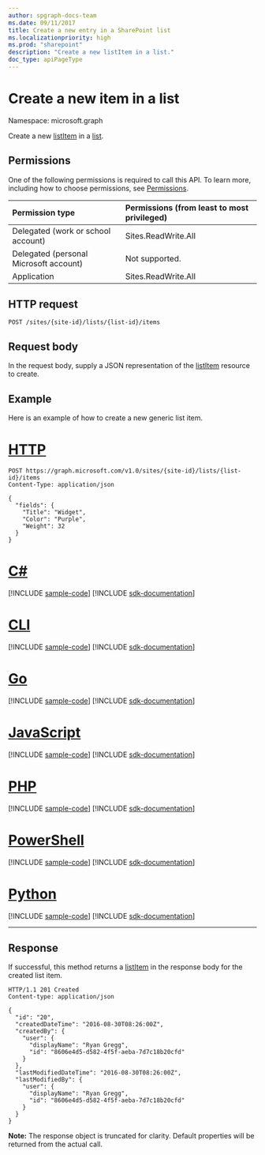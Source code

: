 ```yaml
---
author: spgraph-docs-team
ms.date: 09/11/2017
title: Create a new entry in a SharePoint list
ms.localizationpriority: high
ms.prod: "sharepoint"
description: "Create a new listItem in a list."
doc_type: apiPageType
---
```

# Create a new item in a list

Namespace: microsoft.graph

Create a new [listItem][] in a [list][].

## Permissions

One of the following permissions is required to call this API. To learn more, including how to choose permissions, see [Permissions](/graph/permissions-reference).

|Permission type      | Permissions (from least to most privileged)              |
|:--------------------|:---------------------------------------------------------|
|Delegated (work or school account) | Sites.ReadWrite.All    |
|Delegated (personal Microsoft account) | Not supported.    |
|Application | Sites.ReadWrite.All |

## HTTP request

<!-- { "blockType": "ignored" } -->

```http
POST /sites/{site-id}/lists/{list-id}/items
```

## Request body

In the request body, supply a JSON representation of the [listItem][] resource to create.

## Example

Here is an example of how to create a new generic list item.


# [HTTP](#tab/http)
<!-- { "blockType": "request", "name": "create-listitem", "scopes": "sites.readwrite.all" } -->

```http
POST https://graph.microsoft.com/v1.0/sites/{site-id}/lists/{list-id}/items
Content-Type: application/json

{
  "fields": {
    "Title": "Widget",
    "Color": "Purple",
    "Weight": 32
  }
}
```

# [C#](#tab/csharp)
[!INCLUDE [sample-code](../includes/snippets/csharp/create-listitem-csharp-snippets.md)]
[!INCLUDE [sdk-documentation](../includes/snippets/snippets-sdk-documentation-link.md)]

# [CLI](#tab/cli)
[!INCLUDE [sample-code](../includes/snippets/cli/create-listitem-cli-snippets.md)]
[!INCLUDE [sdk-documentation](../includes/snippets/snippets-sdk-documentation-link.md)]

# [Go](#tab/go)
[!INCLUDE [sample-code](../includes/snippets/go/create-listitem-go-snippets.md)]
[!INCLUDE [sdk-documentation](../includes/snippets/snippets-sdk-documentation-link.md)]

# [JavaScript](#tab/javascript)
[!INCLUDE [sample-code](../includes/snippets/javascript/create-listitem-javascript-snippets.md)]
[!INCLUDE [sdk-documentation](../includes/snippets/snippets-sdk-documentation-link.md)]

# [PHP](#tab/php)
[!INCLUDE [sample-code](../includes/snippets/php/create-listitem-php-snippets.md)]
[!INCLUDE [sdk-documentation](../includes/snippets/snippets-sdk-documentation-link.md)]

# [PowerShell](#tab/powershell)
[!INCLUDE [sample-code](../includes/snippets/powershell/create-listitem-powershell-snippets.md)]
[!INCLUDE [sdk-documentation](../includes/snippets/snippets-sdk-documentation-link.md)]

# [Python](#tab/python)
[!INCLUDE [sample-code](../includes/snippets/python/create-listitem-python-snippets.md)]
[!INCLUDE [sdk-documentation](../includes/snippets/snippets-sdk-documentation-link.md)]

---

## Response

If successful, this method returns a [listItem][] in the response body for the created list item.

<!-- { "blockType": "response", "@odata.type": "microsoft.graph.listItem", "truncated": true } -->

```http
HTTP/1.1 201 Created
Content-type: application/json

{
  "id": "20",
  "createdDateTime": "2016-08-30T08:26:00Z",
  "createdBy": {
    "user": {
      "displayName": "Ryan Gregg",
      "id": "8606e4d5-d582-4f5f-aeba-7d7c18b20cfd"
    }
  },
  "lastModifiedDateTime": "2016-08-30T08:26:00Z",
  "lastModifiedBy": {
    "user": {
      "displayName": "Ryan Gregg",
      "id": "8606e4d5-d582-4f5f-aeba-7d7c18b20cfd"
    }
  }
}
```

**Note:** The response object is truncated for clarity. Default properties will be returned from the actual call.

[list]: ../resources/list.md
[listItem]: ../resources/listitem.md

<!-- {
  "type": "#page.annotation",
  "description": "Add a new item to a SharePoint list.",
  "keywords": "",
  "section": "documentation",
  "tocPath": "ListItem/Create",
  "suppressions": [
  ]
} -->

